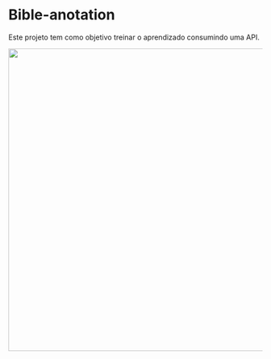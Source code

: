 # Bible-anotation

Este projeto tem como objetivo treinar o aprendizado consumindo uma API.

<img src="https://github.com/maiconhenriquefa/bible-anotation/blob/main/bible-anotation.gif?raw=true" width="600"/>
